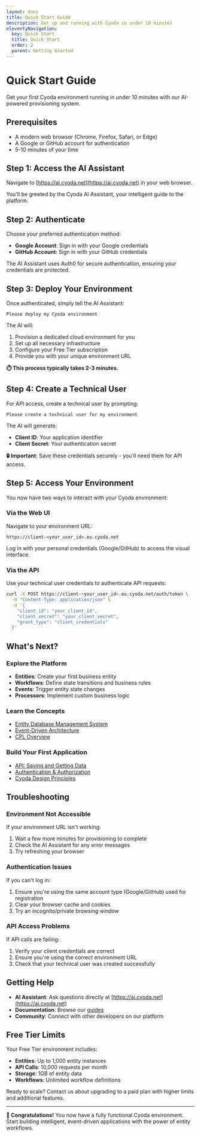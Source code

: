 ```yaml
---
layout: docs
title: Quick Start Guide
description: Get up and running with Cyoda in under 10 minutes
eleventyNavigation:
  key: Quick Start
  title: Quick Start
  order: 2
  parent: Getting Started
---
```


# Quick Start Guide

Get your first Cyoda environment running in under 10 minutes with our AI-powered provisioning system.

## Prerequisites

- A modern web browser (Chrome, Firefox, Safari, or Edge)
- A Google or GitHub account for authentication
- 5-10 minutes of your time

## Step 1: Access the AI Assistant

Navigate to [https://ai.cyoda.net](https://ai.cyoda.net) in your web browser.

You'll be greeted by the Cyoda AI Assistant, your intelligent guide to the platform.

## Step 2: Authenticate

Choose your preferred authentication method:

- **Google Account**: Sign in with your Google credentials
- **GitHub Account**: Sign in with your GitHub credentials

The AI Assistant uses Auth0 for secure authentication, ensuring your credentials are protected.

## Step 3: Deploy Your Environment

Once authenticated, simply tell the AI Assistant:

```
Please deploy my Cyoda environment
```

The AI will:
1. Provision a dedicated cloud environment for you
2. Set up all necessary infrastructure
3. Configure your Free Tier subscription
4. Provide you with your unique environment URL

**⏱️ This process typically takes 2-3 minutes.**

## Step 4: Create a Technical User

For API access, create a technical user by prompting:

```
Please create a technical user for my environment
```

The AI will generate:
- **Client ID**: Your application identifier
- **Client Secret**: Your authentication secret

**🔒 Important**: Save these credentials securely - you'll need them for API access.

## Step 5: Access Your Environment

You now have two ways to interact with your Cyoda environment:

### Via the Web UI

Navigate to your environment URL:
```
https://client-<your_user_id>.eu.cyoda.net
```

Log in with your personal credentials (Google/GitHub) to access the visual interface.

### Via the API

Use your technical user credentials to authenticate API requests:

```bash
curl -X POST https://client-<your_user_id>.eu.cyoda.net/auth/token \
  -H "Content-Type: application/json" \
  -d '{
    "client_id": "your_client_id",
    "client_secret": "your_client_secret",
    "grant_type": "client_credentials"
  }'
```

## What's Next?

### Explore the Platform
- **Entities**: Create your first business entity
- **Workflows**: Define state transitions and business rules
- **Events**: Trigger entity state changes
- **Processors**: Implement custom business logic

### Learn the Concepts
- [Entity Database Management System](/concepts/edbms/)
- [Event-Driven Architecture](/concepts/event-driven-architecture/)
- [CPL Overview](/concepts/cpl-overview/)

### Build Your First Application
- [API: Saving and Getting Data](/guides/api-saving-and-getting-data/)
- [Authentication & Authorization](/guides/authentication-authorization/)
- [Cyoda Design Principles](/guides/cyoda-design-principles/)

## Troubleshooting

### Environment Not Accessible
If your environment URL isn't working:
1. Wait a few more minutes for provisioning to complete
2. Check the AI Assistant for any error messages
3. Try refreshing your browser

### Authentication Issues
If you can't log in:
1. Ensure you're using the same account type (Google/GitHub) used for registration
2. Clear your browser cache and cookies
3. Try an incognito/private browsing window

### API Access Problems
If API calls are failing:
1. Verify your client credentials are correct
2. Ensure you're using the correct environment URL
3. Check that your technical user was created successfully

## Getting Help

- **AI Assistant**: Ask questions directly at [https://ai.cyoda.net](https://ai.cyoda.net)
- **Documentation**: Browse our [guides](/guides/provision-environment/)
- **Community**: Connect with other developers on our platform

## Free Tier Limits

Your Free Tier environment includes:
- **Entities**: Up to 1,000 entity instances
- **API Calls**: 10,000 requests per month
- **Storage**: 1GB of entity data
- **Workflows**: Unlimited workflow definitions

Ready to scale? Contact us about upgrading to a paid plan with higher limits and additional features.

---

**🎉 Congratulations!** You now have a fully functional Cyoda environment. Start building intelligent, event-driven applications with the power of entity workflows.
